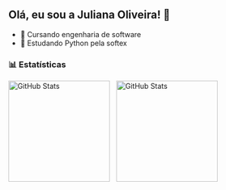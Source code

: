 ## Olá, eu sou a Juliana Oliveira! 👋

- 🔭 Cursando engenharia de software
- 🌱 Estudando Python pela softex

### 📊 Estatísticas

<p>
  <img 
    align="left" 
    alt="GitHub Stats" 
    height="200" 
    style="padding-right: 10px;" 
    src="https://github-readme-stats.vercel.app/api?username=Juholv&show_icons=true&theme=omni&include_all_commits=true&locale=pt-br" 
  />

<img 
      align="left" 
      alt="GitHub Stats" 
      height="200" 
      src="https://github-readme-stats.vercel.app/api/top-langs/?username=Juholv&theme=omni&layout=compact&custom_title=Tecnologias&langs_count=9" 
  />

</p>



